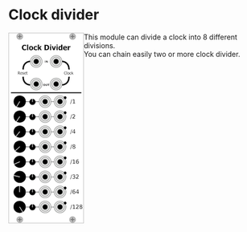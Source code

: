 # Clock divider

<p>
  <img src="/screenshots/clock_divider.png" align="left" alt="module's image"/>
  This module can divide a clock into 8 different divisions.<br/>
  You can chain easily two or more clock divider.
</p>
